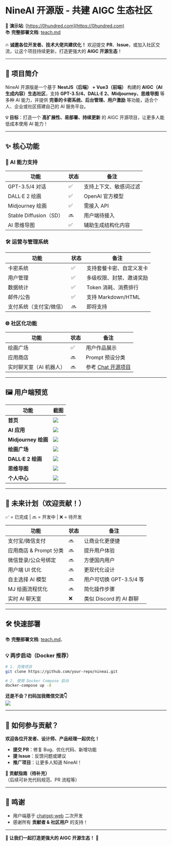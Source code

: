 # **NineAI 开源版 - 共建 AIGC 生态社区**  

🚀 **演示站**: [https://0hundred.com](https://0hundred.com)  
📚 **完整部署文档**: [teach.md](https://github.com/hayden0319/nineai/blob/main/teach.md)

🔥 **诚邀各位开发者、技术大佬共建优化！** 欢迎提交 **PR**、**Issue**，或加入社区交流，让这个项目持续更新，打造更强大的 **AIGC 开源生态**！  

---

## **📌 项目简介**  
NineAI 开源版是一个基于 **NestJS（后端） + Vue3（前端）** 构建的 **AIGC（AI生成内容）生态社区**，支持 **GPT-3.5/4、DALL·E 2、Midjourney、思维导图** 等多种 AI 能力，并提供 **完善的卡密系统、后台管理、用户激励** 等功能，适合个人、企业或社区搭建自己的 AI 服务平台。  

**💡 目标**：打造一个 **高扩展性、易部署、持续更新** 的 AIGC 开源项目，让更多人能低成本使用 AI 能力！  

---

## **✨ 核心功能**  

### **🤖 AI 能力支持**
| 功能 | 状态 | 备注 |
|------|------|------|
| GPT-3.5/4 对话 | ✅ | 支持上下文、敏感词过滤 |
| DALL·E 2 绘画 | ✅ | OpenAI 官方模型 |
| Midjourney 绘画 | ✅ | 需接入 API |
| Stable Diffusion（SD） | 🔜 | 用户端待接入 |
| AI 思维导图 | ✅ | 辅助生成结构化内容 |

### **🛠️ 运营与管理系统**
| 功能 | 状态 | 备注 |
|------|------|------|
| 卡密系统 | ✅ | 支持套餐卡密、自定义发卡 |
| 用户管理 | ✅ | 多级权限、封禁、邀请奖励 |
| 数据统计 | ✅ | Token 消耗、消费排行 |
| 邮件/公告 | ✅ | 支持 Markdown/HTML |
| 支付系统（支付宝/微信） | 🔜 | 即将支持 |

### **🌐 社区化功能**
| 功能 | 状态 | 备注 |
|------|------|------|
| 绘画广场 | ✅ | 用户作品展示 |
| 应用商店 | 🔜 | Prompt 预设分类 |
| 实时聊天室（AI 机器人） | 🔜 | 参考 [Chat 开源项目](https://chat.jiangly.com) |

---

## **🖼️ 用户端预览**
| 功能 | 截图 |
|------|------|
| **首页** | ![](https://my.haydenstudio.hk/photo/1.png) |
| **AI 应用** | ![](https://my.haydenstudio.hk/photo/6.png) |
| **Midjourney 绘画** | ![](https://my.haydenstudio.hk/photo/3.png) |
| **绘画广场** | ![](https://my.haydenstudio.hk/photo/2.png) |
| **DALL·E 2 绘画** | ![](https://my.haydenstudio.hk/photo/5.png) |
| **思维导图** | ![](https://my.haydenstudio.hk/photo/7.png) |
| **个人中心** | ![](https://my.haydenstudio.hk/photo/7.png) |

---

## **🚀 未来计划（欢迎贡献！）**
✅ = 已完成 | 🔜 = 开发中 | ❌ = 待开发  

| 功能 | 状态 | 备注 |
|------|------|------|
| 支付宝/微信支付 | 🔜 | 让商业化更便捷 |
| 应用商店 & Prompt 分类 | 🔜 | 提升用户体验 |
| 微信登录/公众号绑定 | 🔜 | 方便国内用户 |
| 用户端 UI 优化 | 🔜 | 更现代化设计 |
| 自主选择 AI 模型 | 🔜 | 用户可切换 GPT-3.5/4 等 |
| MJ 绘画流程优化 | 🔜 | 简化操作步骤 |
| 实时 AI 聊天室 | ❌ | 类似 Discord 的 AI 群聊 |

---

## **🛠️ 快速部署**
📚 **完整部署文档**: [teach.md](https://github.com/hayden0319/nineai/blob/main/teach.md)、

### **💡 两步启动（Docker 推荐）**
```bash
# 1. 克隆项目
git clone https://github.com/your-repo/nineai.git

# 2. 使用 Docker Compose 启动
docker-compose up -d
```
**还是不会？扫码加我微信交流👇**  
![](https://qr.haydenstudio.hk/console/upload/IMG_0122_9053.png)

---

## **🤝 如何参与贡献？**
**欢迎各位开发者、设计师、产品经理一起优化！**  
- **提交 PR**：修复 Bug、优化代码、新增功能  
- **提 Issue**：反馈问题或建议  
- **推广项目**：让更多人知道 NineAI！  

**📌 贡献指南（待补充）**  
（后续可补充代码规范、PR 流程等）  

---

## **🙏 鸣谢**
- 用户端基于 [chatgpt-web](https://github.com/Chanzhaoyu/chatgpt-web) 二次开发  
- 感谢所有 **贡献者 & 社区用户** 的支持！  

---

**🌟 让我们一起打造更强大的 AIGC 开源生态！** 🚀
